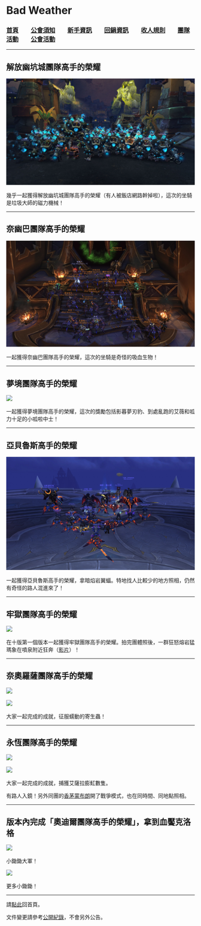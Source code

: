 # Bad Weather
### [首頁](index.html)　　[公會須知](guidelines.html)　　[新手資訊](newbies.html)　　[回鍋資訊](oldfriends.html)　　[收人規則](recruitment.html)　　[團隊活動](raid.html)　　[公會活動](activities.html)

---

## 解放幽坑城團隊高手的榮耀

![](img_undermineraider_bear.jpg)

幾乎一起獲得解放幽坑城團隊高手的榮耀（有人被飯店網路幹掉啦），這次的坐騎是垃圾大師的磁力機械！

---

## 奈幽巴團隊高手的榮耀

![](img_nerub-arraider_bear.jpg)

一起獲得奈幽巴團隊高手的榮耀，這次的坐騎是奇怪的吸血生物！

---

## 夢境團隊高手的榮耀

![](img_dreamraider_bear.jpg)

一起獲得夢境團隊高手的榮耀，這次的獎勵包括影暮夢刃豹、到處亂跑的艾薇和呱力十足的小呱啦中士！

---

## 亞貝魯斯高手的榮耀

![](img_aberrusraider_bear.png)

一起獲得亞貝魯斯高手的榮耀，拿暗焰岩翼蝠。特地找人比較少的地方照相，仍然有奇怪的路人混進來了！

---

## 牢獄團隊高手的榮耀

![](img_vaultraider_bear.png)

在十版第一個版本一起獲得牢獄團隊高手的榮耀。拍完團體照後，一群狂怒熔岩猛瑪象在噴泉附近狂奔（[影片](https://www.twitch.tv/videos/1766821002)）！

---

## 奈奧羅薩團隊高手的榮耀

![](img_nyalotharaider_tue.jpg)

![](img_nyalotharaider_2022.png)

大家一起完成的成就，征服蠕動的寄生蟲！

---

## 永恆團隊高手的榮耀

![](img_eternalraider_tue.jpg)

![](img_eternalraider_thu.jpg)

大家一起完成的成就，捕獲艾薩拉膨魟數隻。

有路人入鏡！另外同團的[香茅蒙布朗](img_eternalraider_thu2.jpg)開了戰爭模式，也在同時間、同地點照相。

---

## 版本內完成「奧迪爾團隊高手的榮耀」，拿到血饜克洛格

![](img_bloodgorgedcrawg.jpg)

小鋤鋤大軍！

![](img_bloodgorgedcrawg.png)

更多小鋤鋤！

--- 

請[點此](index.html)回首頁。

文件變更請參考[公開紀錄](https://github.com/dalechou/badweather.tw/commits/master/gotr.md)，不會另外公告。